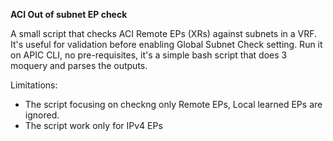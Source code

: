 **ACI Out of subnet EP check**

A small script that checks ACI Remote EPs (XRs) against subnets in a VRF. 
It's useful for validation before enabling Global Subnet Check setting. 
Run it on APIC CLI, no pre-requisites, it's a simple bash script that does 3 moquery and parses the outputs.

Limitations:
 - The script focusing on checkng only Remote EPs, Local learned EPs are ignored.
 - The script work only for IPv4 EPs
